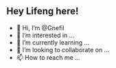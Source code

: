 Hey Lifeng here!
---
> 

- 👋 Hi, I’m @Gnefil
- 👀 I’m interested in ...
- 🌱 I’m currently learning ...
- 💞️ I’m looking to collaborate on ...
- 📫 How to reach me ...
